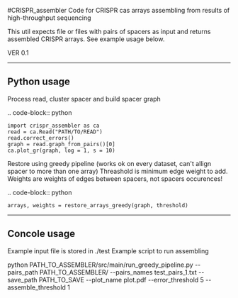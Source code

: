 #CRISPR_assembler
Code for CRISPR cas arrays assembling from results of high-throughput sequencing

This util expects file or files with pairs of spacers as input and returns assembled CRISPR arrays.
See example usage below.

VER 0.1


------------
Python usage
------------

Process read, cluster spacer and build spacer graph

.. code-block:: python

    import crispr_assembler as ca
    read = ca.Read("PATH/TO/READ")
    read.correct_errors()
    graph = read.graph_from_pairs()[0]
    ca.plot_gr(graph, log = 1, s = 10)


Restore using greedy pipeline (works ok on every dataset, can't allign spacer to more than one array)
Threashold is minimum edge weight to add.
Weights are weights of edges between spacers, not spacers occurences!

.. code-block:: python	

	arrays, weights = restore_arrays_greedy(graph, threshold)



-----
Concole usage
-----


Example input file is stored in ./test
Example script to run assembling

python PATH_TO_ASSEMBLER/src/main/run_greedy_pipeline.py 
	--pairs_path PATH_TO_ASSEMBLER/
	--pairs_names test_pairs_1.txt
	--save_path PATH_TO_SAVE
	--plot_name plot.pdf
	--error_threshold 5
	--assemble_threshold 1


